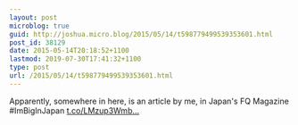 ```yaml
---
layout: post
microblog: true
guid: http://joshua.micro.blog/2015/05/14/t598779499539353601.html
post_id: 38129
date: 2015-05-14T20:18:52+1100
lastmod: 2019-07-30T17:41:32+1100
type: post
url: /2015/05/14/t598779499539353601.html
---
```

Apparently, somewhere in here, is an article by me, in Japan's FQ Magazine #ImBigInJapan [t.co/LMzup3Wmb...](http://t.co/LMzup3Wmbo)
